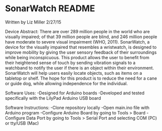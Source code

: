 # SonarWatch README

Written by Liz Miller
2/27/15

Device Abstract: 
There are over 289 million people in the world who are visually impaired; of that 39 million people are blind, and 246 million people have moderate to severe visual impairment (WHO, 2011).  SonarWatch, a device for the visually impaired that resembles a wristwatch, is designed to improve mobility by giving the user sensory feedback of their surroundings while being inconspicuous. This product allows the user to benefit from their heightened sense of touch by sending vibration signals to a watchband to notify the user if there is an object within their environment.  SonarWatch will help users easily locate objects, such as items on a tabletop or shelf.  The hope for this product is to reduce the need for a cane or guide dog, while allowing independence for the individual.

Software Uses:
-Designed for Arduino boards
-Developed and tested specifically with the LilyPad Arduino USB board

Software Instructions:
-Clone repository locally
-Open main.ino file with Arduino program
-Configure Arduino Board by going to Tools > Board
-Configure Data Port by going to Tools > Serial Port and selecting COM (PC) or tty/USB (Mac)

